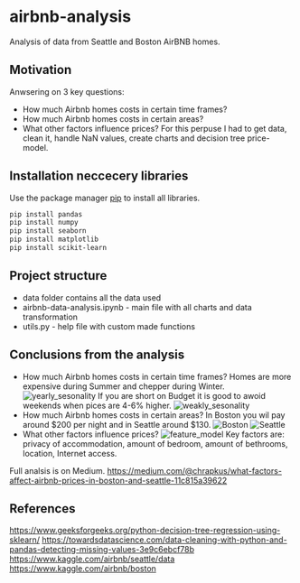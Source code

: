 # airbnb-analysis
Analysis of data from Seattle and Boston AirBNB homes.

## Motivation
Anwsering on 3 key questions:
* How much Airbnb homes costs in certain time frames?
* How much Airbnb homes costs in certain areas?
* What other factors influence prices?
For this perpuse I had to get data, clean it, handle NaN values, create charts and decision tree price-model. 

## Installation neccecery libraries

Use the package manager [pip](https://pip.pypa.io/en/stable/) to install all libraries.

```bash
pip install pandas
pip install numpy
pip install seaborn
pip install matplotlib
pip install scikit-learn
```

## Project structure
* data folder contains all the data used
* airbnb-data-analysis.ipynb - main file with all charts and data transformation
* utils.py - help file with custom made functions

## Conclusions from the analysis
* How much Airbnb homes costs in certain time frames?
  Homes are more expensive during Summer and chepper during Winter.
  ![yearly_sesonality](https://user-images.githubusercontent.com/38725851/141102477-b5c62da0-a17e-431f-9b35-e3c4ee45191f.png)
  If you are short on Budget it is good to awoid weekends when pices are 4-6% higher.
  ![weakly_sesonality](https://user-images.githubusercontent.com/38725851/141102503-c0ce1569-6f13-463c-9a71-a404817edcc2.png)
* How much Airbnb homes costs in certain areas?
  In Boston you wil pay around $200 per night and in Seattle around $130.
  ![Boston](https://user-images.githubusercontent.com/38725851/141102545-f8283359-ef72-4c9e-ac87-ec238ee30af4.png)
  ![Seattle](https://user-images.githubusercontent.com/38725851/141102557-ec322ed6-dd42-4f59-abab-6f1e7b6bdcb4.png)
* What other factors influence prices?
  ![feature_model](https://user-images.githubusercontent.com/38725851/141102579-195edd7b-7ffd-497e-a3a8-6eff12f89e60.PNG)
  Key factors are: privacy of accommodation, amount of bedroom, amount of bethrooms, location, Internet access.

Full analsis is on Medium.
https://medium.com/@chrapkus/what-factors-affect-airbnb-prices-in-boston-and-seattle-11c815a39622

## References
https://www.geeksforgeeks.org/python-decision-tree-regression-using-sklearn/
https://towardsdatascience.com/data-cleaning-with-python-and-pandas-detecting-missing-values-3e9c6ebcf78b
https://www.kaggle.com/airbnb/seattle/data
https://www.kaggle.com/airbnb/boston

